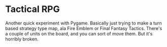 Tactical RPG
=============

Another quick experiment with Pygame. Basically just trying to make a turn based strategy type map, ala Fire Emblem or Final Fantasy Tactics. There's a couple of units on the board, and you can sort of move them. But it's horribly broken.
